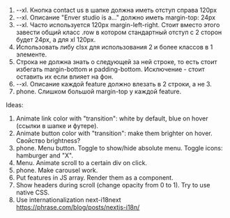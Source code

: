 1. --xl. Кнопка contact us в шапке должна иметь отступ справа 120px
2. --xl. Описание "Enver studio is a..." должно иметь margin-top: 24px
3. --xl. Часто используется 120px margin-left-right. Стоит вместо этого завести общий класс .row в котором стандартный отступ с 2 сторон будет 24px, а для xl 120px.
4. Использовать либу clsx для использования 2 и более классов в 1 элементе.
5. Строка не должна знать о следующей за ней строке, то есть стоит избегать margin-bottom и padding-bottom. Исключение - стоит оставить их если влияет на фон.
6. --xl. Описание каждой feature должно влезать в 2 строки, а не 3.
7. phone. Слишком большой margin-top у каждой feature.


Ideas:
1. Animate link color with "transition": white by default, blue on hover (ссылки в шапке и футере).
2. Animate button color with "transition": make them brighter on hover. Свойство brightness?
3. phone. Menu button. Toggle to show/hide absolute menu. Toggle icons: hamburger and "X".
4. Menu. Animate scroll to a certain div on click.
5. phone. Make carousel work.
6. Put features in JS array. Render them as a <Feature/> component.
7. Show headers during scroll (change opacity from 0 to 1). Try to use native CSS. 
8. Use internationalization next-i18next https://phrase.com/blog/posts/nextjs-i18n/
